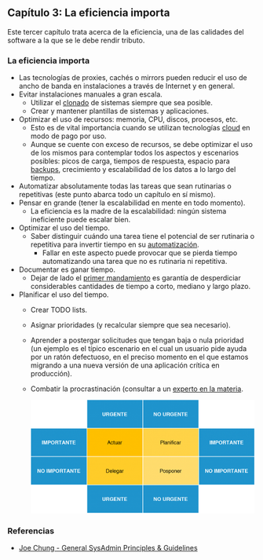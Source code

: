 ## Capítulo 3: La eficiencia importa

Este tercer capítulo trata acerca de la eficiencia, una de las calidades del
software a la que se le debe rendir tributo.

### La eficiencia importa

* Las tecnologías de proxies, cachés o mirrors pueden reducir el uso de ancho de
  banda en instalaciones a través de Internet y en general.
* Evitar instalaciones manuales a gran escala.
    * Utilizar el [clonado](https://www.linuxito.com/gnu-linux/nivel-alto/165-como-clonar-maquinas-virtuales-kvm)
      de sistemas siempre que sea posible.
    * Crear y mantener plantillas de sistemas y aplicaciones.
* Optimizar el uso de recursos: memoria, CPU, discos, procesos, etc.
    * Esto es de vital importancia cuando se utilizan tecnologías [cloud](https://www.linuxito.com/15-miscelaneo/642-curso-de-cloud-computing-online-gratuito-y-acreditado)
      en modo de pago por uso.
    * Aunque se cuente con exceso de recursos, se debe optimizar el uso de los
      mismos para contemplar todos los aspectos y escenarios posibles: picos de
      carga, tiempos de respuesta, espacio para [backups](https://www.linuxito.com/nix/711-la-biblia-del-sysadmin-capitulo-2-lo-dificil-seguridad-y-backups),
      crecimiento y escalabilidad de los datos a lo largo del tiempo.
* Automatizar absolutamente todas las tareas que sean rutinarias o repetitivas
  (este punto abarca todo un capítulo en sí mismo).
* Pensar en grande (tener la escalabilidad en mente en todo momento).
    * La eficiencia es la madre de la escalabilidad: ningún sistema ineficiente
      puede escalar bien.
* Optimizar el uso del tiempo.
    * Saber distinguir cuándo una tarea tiene el potencial de ser rutinaria o
      repetitiva para invertir tiempo en su [automatización](https://www.linuxito.com/gnu-linux/nivel-alto/662-updatemyfarm-script-bash-para-actualizar-todos-mis-servidores-en-paralelo).
        * Fallar en este aspecto puede provocar que se pierda tiempo
          automatizando una tarea que no es rutinaria ni repetitiva.
* Documentar es ganar tiempo.
    * Dejar de lado el [primer mandamiento](https://www.linuxito.com/nix/710-la-biblia-del-sysadmin-capitulo-1-documentacion)
      es garantía de desperdiciar considerables cantidades de tiempo a corto,
      mediano y largo plazo.
* Planificar el uso del tiempo.
    * Crear TODO lists.
    * Asignar prioridades (y recalcular siempre que sea necesario).
    * Aprender a postergar solicitudes que tengan baja o nula prioridad (un
      ejemplo es el típico escenario en el cual un usuario pide ayuda por un
      ratón defectuoso, en el preciso momento en el que estamos migrando a una
      nueva versión de una aplicación crítica en producción).
    * Combatir la procrastinación (consultar a un [experto en la materia](http://waitbutwhy.com/2013/11/how-to-beat-procrastination.html).

        ![Gestión del tiempo](images/gestion-tiempo.png)

### Referencias

* [Joe Chung - General SysAdmin Principles &amp; Guidelines](http://rockhopper.monmouth.edu/cs/jchung/cs471/cs_471_-_general_sysadmin_principles)

